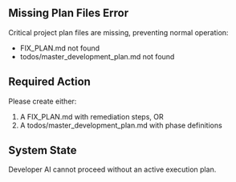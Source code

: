 ## Missing Plan Files Error
Critical project plan files are missing, preventing normal operation:
- FIX_PLAN.md not found
- todos/master_development_plan.md not found

## Required Action
Please create either:
1. A FIX_PLAN.md with remediation steps, OR 
2. A todos/master_development_plan.md with phase definitions

## System State
Developer AI cannot proceed without an active execution plan.